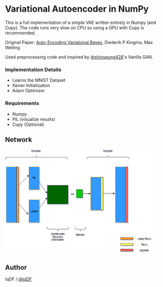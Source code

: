 # Variational Autoencoder in NumPy
This is a full implementation of a simple VAE written entirely in Numpy (and Cupy). The code runs very slow on CPU so using a GPU with Cupy is recommended.

Original Paper: [Auto-Encoding Variational Bayes](https://arxiv.org/abs/1312.6114), Diederik P Kingma, Max Welling

Used preprocessing code and inspired by [@shinseung428](http://shinseung428.github.io)'s Vanilla GAN.

### Implementation Details
* Learns the MNIST Dataset
* Xavier Initialization
* Adam Optimizer

### Requirements
* Numpy
* PIL (visualize results)
* Cupy (Optional)

## Network
![network](./assets/NNLayers.png)


## Author
IqDF / [@iqDF](https://github.com/iqDF)
